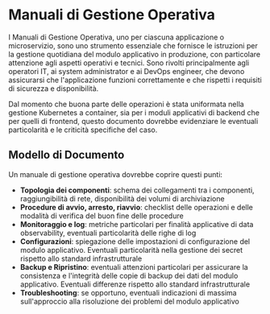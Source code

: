 # Manuali di Gestione Operativa

I Manuali di Gestione Operativa, uno per ciascuna applicazione o microservizio, sono uno strumento essenziale che fornisce le istruzioni per la gestione quotidiana del modulo applicativo in produzione, con particolare attenzione agli aspetti operativi e tecnici. Sono rivolti principalmente agli operatori IT, ai system administrator e ai DevOps engineer, che devono assicurarsi che l'applicazione funzioni correttamente e che rispetti i requisiti di sicurezza e disponibilità.

Dal momento che buona parte delle operazioni è stata uniformata nella gestione Kubernetes a container, sia per i moduli applicativi di backend che per quelli di frontend, questo documento dovrebbe evidenziare le eventuali particolarità e le criticità specifiche del caso.

## Modello di Documento

Un manuale di gestione operativa dovrebbe coprire questi punti:

* **Topologia dei componenti**: schema dei collegamenti tra i componenti, raggiungibilità di rete, disponibilità dei volumi di archiviazione
* **Procedure di avvio, arresto, riavvio**: checklist delle operazioni e delle modalità di verifica del buon fine delle procedure
* **Monitoraggio e log**: metriche particolari per finalità applicative di data observability, eventuali particolarità delle righe di log
* **Configurazioni**: spiegazione delle impostazioni di configurazione del modulo applicativo. Eventuali particolarità nella gestione dei secret rispetto allo standard infrastrutturale
* **Backup e Ripristino**: eventuali attenzioni particolari per assicurare la consistenza e l'integrità delle copie di backup dei dati del modulo applicativo. Eventuali differenze rispetto allo standard infrastrutturale
* **Troubleshooting**: se opportuno, eventuali indicazioni di massima sull'approccio alla risoluzione dei problemi del modulo applicativo
